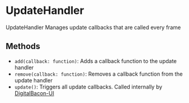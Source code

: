 # UpdateHandler

UpdateHandler Manages update callbacks that are called every frame

## Methods

- `add(callback: function)`: Adds a callback function to the update handler
- `remove(callback: function)`: Removes a callback function from the update handler
- `update()`: Triggers all update callbacks. Called internally by [DigitalBacon-UI](/docs/DigitialBacon-UI.md)
